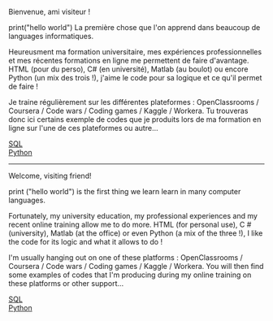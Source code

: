 Bienvenue, ami visiteur !

print("hello world")
La première chose que l'on apprend dans beaucoup de languages informatiques.

Heureusment ma formation universitaire, mes expériences professionnelles et mes récentes formations en ligne me permettent de faire d'avantage.
HTML (pour du perso), C# (en université), Matlab (au boulot) ou encore Python (un mix des trois !), j'aime le code pour sa logique et ce qu'il permet de faire !

Je traine régulièrement sur les différentes plateformes : OpenClassrooms / Coursera / Code wars / Coding games / Kaggle / Workera.
Tu trouveras donc ici certains exemple de codes que je produits lors de ma formation en ligne sur l'une de ces plateformes ou autre...

<a href = "https://github.com/Condefruit/Code/tree/main/SQL">SQL</a>  
<a href = "https://github.com/Condefruit/Code/tree/main/Python"> Python</a>
  
-----------------------------------------------------------------------------

Welcome, visiting friend!

print ("hello world") is the first thing we learn learn in many computer languages.

Fortunately, my university education, my professional experiences and my recent online training allow me to do more.
HTML (for personal use), C # (university), Matlab (at the office) or even Python (a mix of the three !), I like the code for its logic and what it allows to do !

I'm usually hanging out on one of these platforms : OpenClassrooms / Coursera / Code wars / Coding games / Kaggle / Workera.
You will then find some examples of codes that I'm producing during my online training on these platforms or other support...

<a href = "https://github.com/Condefruit/Code/tree/main/SQL">SQL</a>  
<a href = "https://github.com/Condefruit/Code/tree/main/Python"> Python</a>
